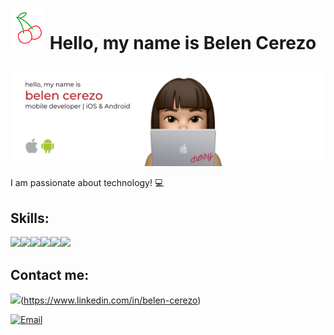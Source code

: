 # ![](https://raw.githubusercontent.com/belencerezo/belencerezo/master/cherry.png) Hello, my name is Belen Cerezo

![](https://raw.githubusercontent.com/belencerezo/belencerezo/master/belencerezo.png)

I am passionate about technology! 💻

## Skills:
[](https://img.shields.io/badge/iOS-000000?style=for-the-badge&logo=ios&logoColor=white)![](https://img.shields.io/badge/Swift-FA7343?style=for-the-badge&logo=swift&logoColor=white)![](https://img.shields.io/badge/Android-3DDC84?style=for-the-badge&logo=android&logoColor=white)![](https://img.shields.io/badge/Kotlin-0095D5?&style=for-the-badge&logo=kotlin&logoColor=white)![](https://img.shields.io/badge/Java-ED8B00?style=for-the-badge&logo=java&logoColor=white)![](https://img.shields.io/badge/HTML5-E34F26?style=for-the-badge&logo=html5&logoColor=white)![](https://img.shields.io/badge/JavaScript-323330?style=for-the-badge&logo=javascript&logoColor=F7DF1E)

## Contact me:

![](https://img.shields.io/badge/LinkedIn-0077B5?style=for-the-badge&logo=linkedin&logoColor=white)(https://www.linkedin.com/in/belen-cerezo)
</br>

[![Email](https://img.shields.io/badge/Gmail-D14836?style=for-the-badge&logo=gmail&logoColor=white)](mailto:beleencere@gmail.com)
